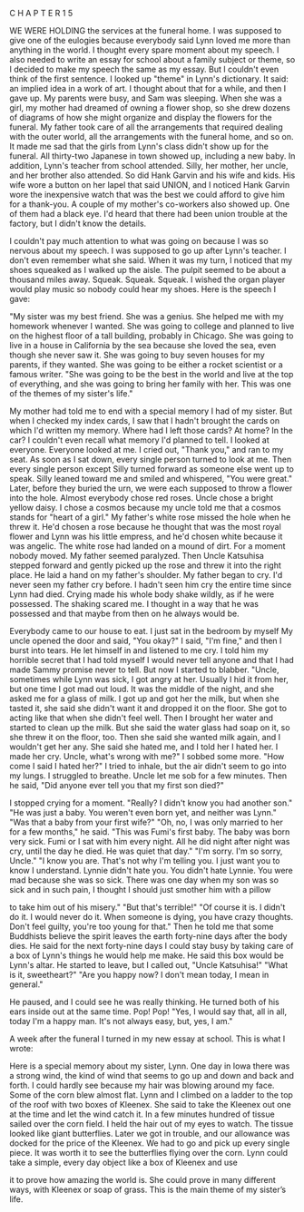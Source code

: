 C H A P T E R 1 5


WE WERE HOLDING the services at the funeral home. I was supposed to give one of the eulogies because everybody said Lynn loved me more than anything in the world. I thought every spare moment about my speech. I also needed to write an essay for school about a family subject or theme, so I decided to make my speech the same as my essay. But I couldn't even think of the first sentence. I looked up "theme" in Lynn's dictionary. It said: an implied idea in a work of art. I thought about that for a while, and then I gave up.
My parents were busy, and Sam was sleeping. When she was a girl, my mother had dreamed of owning a flower shop, so she drew dozens of diagrams of how she might organize and display the flowers for the funeral. My father took care of all the arrangements that required dealing with the outer world, all the arrangements with the funeral home, and so on.
It made me sad that the girls from Lynn's class didn't show up for the funeral. All thirty-two Japanese in town showed up, including a new baby. In addition, Lynn's teacher from school attended. Silly, her mother, her uncle, and her brother also attended. So did Hank Garvin and his wife and kids. His wife wore a button on her lapel that said UNION, and I noticed Hank Garvin wore the inexpensive watch that was the best we could afford to give him for a thank-you. A couple of my mother's co-workers also showed up. One of them had a black eye. I'd heard that there had been union trouble at the factory, but I didn't know the details.

I couldn't pay much attention to what was going on because I was so nervous about my speech. I was supposed to go up after Lynn's teacher. I don't even remember what she said. When it was my turn, I noticed that my shoes squeaked as I walked up the aisle. The pulpit seemed to be about a thousand miles away. Squeak. Squeak. Squeak. I wished the organ player would play music so nobody could hear my shoes.
Here is the speech I gave:

"My sister was my best friend. She was a genius. She helped me with my homework whenever I wanted. She was going to college and planned to live on the highest floor of a tall building, probably in Chicago. She was going to live in a house in California by the sea because she loved the sea, even though she never saw it. She was going to buy seven houses for my parents, if they wanted. She was going to be either a rocket scientist or a famous writer.
"She was going to be the best in the world and live at the top of everything, and she was going to bring her family with her. This was one of the themes of my sister's life."

My mother had told me to end with a special memory I had of my sister. But when I checked my index cards, I saw that I hadn't brought the cards on which I'd written my memory. Where had I left those cards? At home? In the car? I couldn't even recall what memory I'd planned to tell. I looked at everyone. Everyone looked at me. I cried out, "Thank you," and ran to my seat. As soon as I sat down, every single person turned to look at me. Then every single person except Silly turned forward as someone else went up to speak. Silly leaned toward me and smiled and whispered, "You were great."
Later, before they buried the urn, we were each supposed to throw a flower into the hole. Almost everybody chose red roses. Uncle chose a bright yellow daisy. I chose a cosmos because my uncle told me that a cosmos stands for "heart of a girl." My father's white rose missed the hole when he threw it. He'd chosen a rose because he thought that was the most royal flower and Lynn was his little empress, and he'd chosen white because it was angelic. The white rose had landed on a mound of dirt. For a moment nobody moved. My father seemed paralyzed. Then Uncle Katsuhisa stepped forward and gently picked up the rose and threw it into the right place. He laid a hand on my father's shoulder. My father began to cry. I'd never seen my father cry before. I hadn't seen him cry the entire time since Lynn had died. Crying made his whole body shake wildly, as if he were possessed. The shaking scared me. I thought in a way that he was possessed and that maybe from then on he always would be.

Everybody came to our house to eat. I just sat in the bedroom by myself My uncle opened the door and said, "You okay?"
I said, "I'm fine," and then I burst into tears. He let himself in and listened to me cry. I told him my horrible secret that I had told myself I would never tell anyone and that I had made Sammy promise never to tell. But now I started to blabber. "Uncle, sometimes while Lynn was sick, I got angry at her. Usually I hid it from her, but one time I got mad out loud. It was the middle of the night, and she asked me for a glass of milk. I got up and got her the milk, but when she tasted it, she said she didn't want it and dropped it on the floor. She got to acting like that when she didn't feel well. Then I brought her water and started to clean up the milk. But she said the water glass had soap on it, so she threw it on the floor, too. Then she said she wanted milk again, and I wouldn't get her any. She said she hated me, and I told her I hated her. I made her cry. Uncle, what's wrong with me?" I sobbed some more. "How come I said I hated her?" I tried to inhale, but the air didn't seem to go into my lungs. I struggled to breathe.
Uncle let me sob for a few minutes. Then he said, "Did anyone ever tell you that my first son died?"

I stopped crying for a moment. "Really? I didn't know you had another son."
"He was just a baby. You weren't even born yet, and neither was Lynn." "Was that a baby from your first wife?"
"Oh, no, I was only married to her for a few months," he said. "This was Fumi's first baby. The baby was born very sick. Fumi or I sat with him every night. All he did night after night was cry, until the day he died. He was quiet that day."
"I'm sorry. I'm so sorry, Uncle."
"I know you are. That's not why I'm telling you. I just want you to know I understand. Lynnie didn't hate you. You didn't hate Lynnie. You were mad because she was so sick. There was one day when my son was so sick and in such pain, I thought I should just smother him with a pillow

to take him out of his misery." "But that's terrible!"
"Of course it is. I didn't do it. I would never do it. When someone is dying, you have crazy thoughts. Don't feel guilty, you're too young for that."
Then he told me that some Buddhists believe the spirit leaves the earth forty-nine days after the body dies. He said for the next forty-nine days I could stay busy by taking care of a box of Lynn's things he would help me make. He said this box would be Lynn's altar. He started to leave, but I called out, "Uncle Katsuhisa!"
"What is it, sweetheart?"
"Are you happy now? I don't mean today, I mean in general."

He paused, and I could see he was really thinking. He turned both of his ears inside out at the same time. Pop! Pop! "Yes, I would say that, all in all, today I'm a happy man. It's not always easy, but, yes, I am."

A week after the funeral I turned in my new essay at school. This is what I wrote:


Here is a special memory about my sister, Lynn. One day in Iowa there was a strong wind, the kind of wind that seems to go up and down and back and forth. I could hardly see because my hair was blowing around my face. Some of the corn blew almost flat. Lynn and I climbed on a ladder to the top of the roof with two boxes of Kleenex. She said to take the Kleenex out one at the time and let the wind catch it. In a few minutes hundred of tissue sailed over the corn field. I held the hair out of my eyes to watch. The tissue looked like giant butterflies.
Later we got in trouble, and our allowance was docked for the price of the Kleenex. We had to go and pick up every single piece. It was worth it to see the butterflies flying over the corn.
Lynn could take a simple, every day object like a box of Kleenex and use

it to prove how amazing the world is.
She could prove in many different ways, with Kleenex or soap of grass. This is the main theme of my sister’s life.
